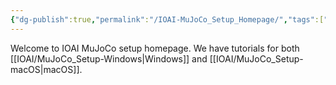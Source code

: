 ```yaml
---
{"dg-publish":true,"permalink":"/IOAI-MuJoCo_Setup_Homepage/","tags":["gardenEntry"]}
---
```



Welcome to IOAI MuJoCo setup homepage. We have tutorials for both [[IOAI/MuJoCo_Setup-Windows\|Windows]] and [[IOAI/MuJoCo_Setup-macOS\|macOS]]. 